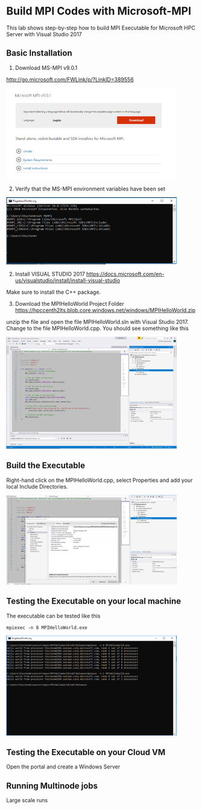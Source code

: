 # Build MPI Codes with Microsoft-MPI

This lab shows step-by-step how to build MPI Executable for Microsoft HPC Server with Visual Studio 2017

## Basic Installation 
 
1. Download MS-MPI v9.0.1 

http://go.microsoft.com/FWLink/p/?LinkID=389556

<img src="https://github.com/schoenemeyer/Microsoft-MPI/blob/master/pictures/download-mpi.PNG" width="452">


2. Verify that the MS-MPI environment variables have been set 
 
<img src="https://github.com/schoenemeyer/Microsoft-MPI/blob/master/setmsmpi.PNG" width="452">

2. Install  VISUAL STUDIO 2017
https://docs.microsoft.com/en-us/visualstudio/install/install-visual-studio

Make sure to install the C++ package.

3. Download the MPIHelloWorld Project Folder 
https://hpccenth2lts.blob.core.windows.net/windows/MPIHelloWorld.zip

unzip the file and open the file MPIHelloWorld.sln with Visual Studio 2017. 
Change to the file MPIHelloWorld.cpp. You should see something like this 

<img src="https://github.com/schoenemeyer/Microsoft-MPI/blob/master/pictures/mpihelloworldcpp.PNG" width="452">

## Build the Executable

Right-hand click on the MPIHelloWorld.cpp, select Properties and add your local Include Directories.


<img src="https://github.com/schoenemeyer/Microsoft-MPI/blob/master/pictures/settings-include.PNG" width="452">



## Testing the Executable on your local machine 

The executable can be tested like this

```
mpiexec -n 8 MPIHelloWorld.exe
```


<img src="https://github.com/schoenemeyer/Microsoft-MPI/blob/master/pictures/mpirun-windows.PNG" width="452">


## Testing the Executable on your Cloud VM

Open the portal and create a Windows Server

## Running Multinode jobs 

Large scale runs

